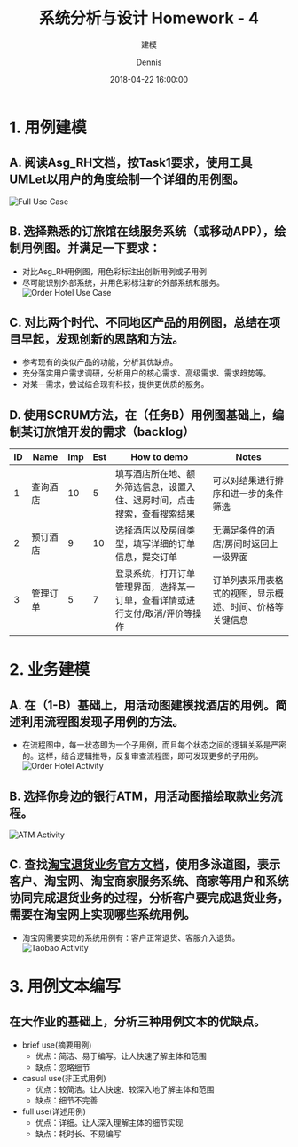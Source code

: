 ﻿---
layout:     post
title:      "系统分析与设计 Homework - 4"
subtitle:   "建模"
date:       2018-04-22 16:00:00
author:     Dennis
header-img: ""
tags:
    - 学习
    - 系统分析与设计
    - Homework
---

# 1. 用例建模
## A. 阅读Asg_RH文档，按Task1要求，使用工具UMLet以用户的角度绘制一个详细的用例图。
![Full Use Case](/img/in-post/SSAD-homework/hw4/Asg-RH用例图.png)

## B. 选择熟悉的订旅馆在线服务系统（或移动APP），绘制用例图。并满足一下要求：
- 对比Asg_RH用例图，用色彩标注出创新用例或子用例
- 尽可能识别外部系统，并用色彩标注新的外部系统和服务。
![Order Hotel Use Case](/img/in-post/SSAD-homework/hw4/去哪儿用例图.png)

## C. 对比两个时代、不同地区产品的用例图，总结在项目早起，发现创新的思路和方法。

- 参考现有的类似产品的功能，分析其优缺点。
- 充分落实用户需求调研，分析用户的核心需求、高级需求、需求趋势等。
- 对某一需求，尝试结合现有科技，提供更优质的服务。

## D. 使用SCRUM方法，在（任务B）用例图基础上，编制某订旅馆开发的需求（backlog）
| ID | Name | Imp | Est | How to demo | Notes |
|---|---|---|---|---|---|
| 1 | 查询酒店 | 10 | 5 | 填写酒店所在地、额外筛选信息，设置入住、退房时间，点击搜索，查看搜索结果 | 可以对结果进行排序和进一步的条件筛选 |
| 2 | 预订酒店 | 9 | 10 | 选择酒店以及房间类型，填写详细的订单信息，提交订单 | 无满足条件的酒店/房间时返回上一级界面 |
| 3 | 管理订单 | 5 | 7 | 登录系统，打开订单管理界面，选择某一订单，查看详情或进行支付/取消/评价等操作 | 订单列表采用表格式的视图，显示概述、时间、价格等关键信息 |

# 2. 业务建模
## A. 在（1-B）基础上，用活动图建模找酒店的用例。简述利用流程图发现子用例的方法。
- 在流程图中，每一状态即为一个子用例，而且每个状态之间的逻辑关系是严密的。这样，结合逻辑推导，反复审查流程图，即可发现更多的子用例。
![Order Hotel Activity](/img/in-post/SSAD-homework/hw4/去哪儿活动图.png)

## B. 选择你身边的银行ATM，用活动图描绘取款业务流程。
![ATM Activity](/img/in-post/SSAD-homework/hw4/ATM取款活动图.png)

## C. 查找[淘宝退货业务官方文档](https://consumerservice.taobao.com/self-help#page=issue-detail&knowledgeId=1119776)，使用多泳道图，表示客户、淘宝网、淘宝商家服务系统、商家等用户和系统协同完成退货业务的过程，分析客户要完成退货业务，需要在淘宝网上实现哪些系统用例。
- 淘宝网需要实现的系统用例有：客户正常退货、客服介入退货。
![Taobao Activity](/img/in-post/SSAD-homework/hw4/淘宝退货活动图.png)

# 3. 用例文本编写
## 在大作业的基础上，分析三种用例文本的优缺点。
- brief use(摘要用例)
  - 优点：简洁、易于编写。让人快速了解主体和范围
  - 缺点：忽略细节
- casual use(非正式用例)
  - 优点：较简洁。让人快速、较深入地了解主体和范围
  - 缺点：细节不完善
- full use(详述用例)
  - 优点：详细。让人深入理解主体的细节实现
  - 缺点：耗时长、不易编写
